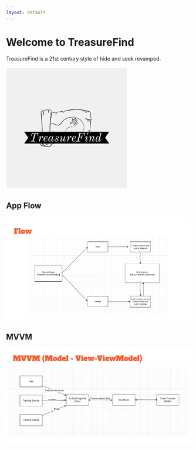 ```yaml
---
layout: default
---
```


# Welcome to TreasureFind

TreasureFind is a 21st century style of hide and seek revamped.

![Logo](https://github.com/eddyspaghette/TreasureFind/blob/gh-pages/tf_logo.JPG)


## App Flow
![Flow](https://github.com/eddyspaghette/TreasureFind/blob/gh-pages/flow.png)

## MVVM
![MVVM](https://github.com/eddyspaghette/TreasureFind/blob/gh-pages/mvvm.JPG)

